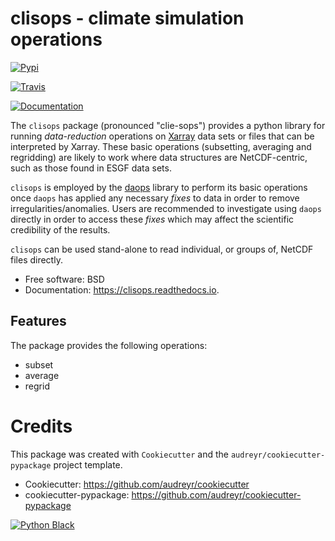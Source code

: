 # clisops - climate simulation operations

[![Pypi](https://img.shields.io/pypi/v/clisops.svg)](https://pypi.python.org/pypi/clisops)

[![Travis](https://img.shields.io/travis/roocs/clisops.svg)](https://travis-ci.org/roocs/clisops)

[![Documentation](https://readthedocs.org/projects/clisops/badge/?version=latest)](https://clisops.readthedocs.io/en/latest/?badge=latest)

The `clisops` package (pronounced "clie-sops") provides a python library for running
_data-reduction_ operations on [Xarray](http://xarray.pydata.org/) data sets or files
that can be interpreted by Xarray. These basic operations (subsetting, averaging and
regridding) are likely to work where data structures are NetCDF-centric, such as those
found in ESGF data sets.

`clisops` is employed by the [daops](https://github.com/roocs/daops) library to perform
its basic operations once `daops` has applied any necessary _fixes_ to data in order
to remove irregularities/anomalies. Users are recommended to investigate using `daops`
directly in order to access these _fixes_ which may affect the scientific credibility of
the results.

`clisops` can be used stand-alone to read individual, or groups of, NetCDF files directly.

* Free software: BSD
* Documentation: https://clisops.readthedocs.io.


## Features

The package provides the following operations:
 * subset
 * average
 * regrid

# Credits

This package was created with `Cookiecutter` and the `audreyr/cookiecutter-pypackage` project template.

 * Cookiecutter: https://github.com/audreyr/cookiecutter
 * cookiecutter-pypackage: https://github.com/audreyr/cookiecutter-pypackage

[![Python Black](https://img.shields.io/badge/code%20style-black-000000.svg)](https://github.com/python/black)
